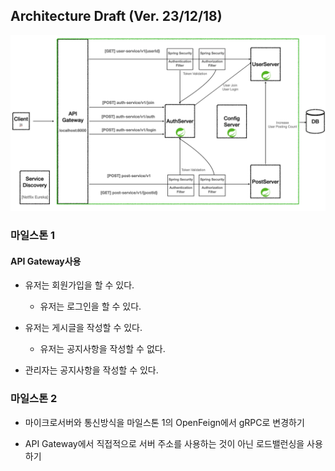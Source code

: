 ## Architecture Draft (Ver. 23/12/18)

![](architecture.png)

### 마일스톤 1

#### API Gateway사용

- 유저는 회원가입을 할 수 있다.
  - 유저는 로그인을 할 수 있다.

- 유저는 게시글을 작성할 수 있다.
  - 유저는 공지사항을 작성할 수 없다.

- 관리자는 공지사항을 작성할 수 있다.

### 마일스톤 2

- 마이크로서버와 통신방식을 마일스톤 1의 OpenFeign에서 gRPC로 변경하기

- API Gateway에서 직접적으로 서버 주소를 사용하는 것이 아닌 로드밸런싱을 사용하기 